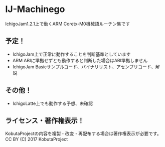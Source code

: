 # IJ-Machinego
IchigoJam1.2.1上で動くARM Coretx-M0機械語ルーチン集です

## 予定！
* IchigoJam上で正常に動作することを判断基準としています
* ARM ABIに準拠せずとも動作すると判断した場合はABI準拠しません
* IchigoJam Basicサンプルコード、バイナリリスト、アセンブリコード、解説

## その他！
* IchigoLatte上でも動作する予想、未確認

## ライセンス・著作権表示！
KobutaProjectの内容を複製・改変・再配布する場合は著作権表示が必要です。　CC BY (C) 2017 KobutaProject
